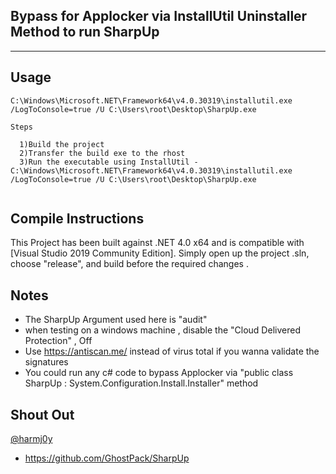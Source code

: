 ## Bypass for Applocker  via InstallUtil Uninstaller Method to run SharpUp

----


## Usage

```
C:\Windows\Microsoft.NET\Framework64\v4.0.30319\installutil.exe  /LogToConsole=true /U C:\Users\root\Desktop\SharpUp.exe
			
Steps
	
  1)Build the project
  2)Transfer the build exe to the rhost 
  3)Run the executable using InstallUtil -  C:\Windows\Microsoft.NET\Framework64\v4.0.30319\installutil.exe  /LogToConsole=true /U C:\Users\root\Desktop\SharpUp.exe
						
```

## Compile Instructions

This Project has been built against .NET 4.0 x64 and is compatible with [Visual Studio 2019 Community Edition]. Simply open up the project .sln, choose "release", and build before the required changes
.

## Notes
* The SharpUp Argument used here is "audit"
* when testing on a windows machine , disable the "Cloud Delivered Protection" , Off
* Use https://antiscan.me/ instead of virus total if you wanna validate the signatures
* You could run any c# code to bypass Applocker via "public class SharpUp : System.Configuration.Install.Installer" method



## Shout Out

[@harmj0y](https://twitter.com/harmj0y)

* https://github.com/GhostPack/SharpUp

